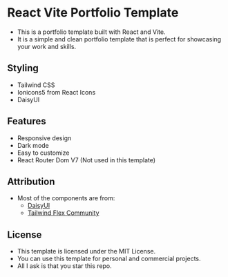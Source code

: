 # React Vite Portfolio Template

- This is a portfolio template built with React and Vite.
- It is a simple and clean portfolio template that is perfect for showcasing your work and skills.

## Styling

- Tailwind CSS
- Ionicons5 from React Icons
- DaisyUI

## Features

- Responsive design
- Dark mode
- Easy to customize
- React Router Dom V7 (Not used in this template)

## Attribution

- Most of the components are from:
  - [DaisyUI](https://daisyui.com/)
  - [Tailwind Flex Community](https://tailwindflex.com/)

## License

- This template is licensed under the MIT License.
- You can use this template for personal and commercial projects.
- All I ask is that you star this repo.
